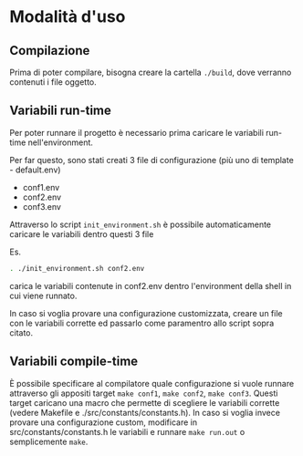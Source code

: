 # Modalità d'uso

## Compilazione

Prima di poter compilare, bisogna creare la cartella `./build`, dove verranno contenuti i file oggetto.

## Variabili run-time

Per poter runnare il progetto è necessario prima caricare le variabili run-time nell'environment.

Per far questo, sono stati creati 3 file di configurazione (più uno di template - default.env)

- conf1.env
- conf2.env
- conf3.env

Attraverso lo script `init_environment.sh` è possibile automaticamente caricare le variabili dentro questi 3 file

Es.

```bash
. ./init_environment.sh conf2.env
```

carica le variabili contenute in conf2.env dentro l'environment della shell in cui viene runnato.

In caso si voglia provare una configurazione customizzata, creare un file con le variabili corrette ed passarlo come paramentro allo script sopra citato.

## Variabili compile-time

È possibile specificare al compilatore quale configurazione si vuole runnare attraverso gli appositi target `make conf1`, `make conf2`, `make conf3`. Questi target caricano una macro che permette di scegliere le variabili corrette (vedere Makefile e ./src/constants/constants.h). In caso si voglia invece provare una configurazione custom, modificare in src/constants/constants.h le variabili e runnare `make run.out` o semplicemente `make`.

